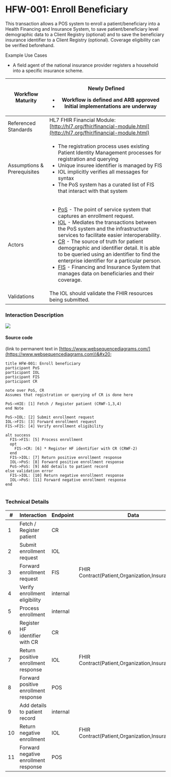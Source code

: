 # HFW-001: Enroll Beneficiary

This transaction allows a POS system to enroll a patient/beneficiary into a Health Financing and Insurance System, to save patient/beneficiary level demographic data to a Client Registry (optional) and to save the beneficiary insurance identifier to a Client Registry (optional). Coverage eligibility can be verified beforehand.

Example Use Cases&#x20;

* A field agent of the national insurance provider registers a household into a specific insurance scheme.

| Workflow Maturity           | <p><img src="https://lh6.googleusercontent.com/Kxkqfa92YGW3mIOmWio0Twi4YLMA92z6mL1MuFzkx4AWS5CX5zbzWid5z4p2W-e6O66llKpaU0r6lzwyXfhbIiWmkVEuPDy6stX5x5L8uC2DkEXs6qUFX-7xxXTlb9hbkg" alt=""><br>Newly Defined </p><ul><li>Workflow is defined and ARB approved</li><li>Initial implementations are underway</li></ul>                                                                                                                                                                                                                                                                                                                                                                                                                                                                                                                                                                                                                                                                   |
| --------------------------- | ------------------------------------------------------------------------------------------------------------------------------------------------------------------------------------------------------------------------------------------------------------------------------------------------------------------------------------------------------------------------------------------------------------------------------------------------------------------------------------------------------------------------------------------------------------------------------------------------------------------------------------------------------------------------------------------------------------------------------------------------------------------------------------------------------------------------------------------------------------------------------------------------------------------------------------------------------------------------------------- |
| Referenced Standards        | HL7 FHIR Financial Module: [http://hl7.org/fhir/financial-module.html](http://hl7.org/fhir/financial-module.html)                                                                                                                                                                                                                                                                                                                                                                                                                                                                                                                                                                                                                                                                                                                                                                                                                                                                     |
| Assumptions & Prerequisites | <ul><li>The registration process uses existing Patient Identity Management processes for registration and querying</li><li>Unique insuree identifier is managed by FIS</li><li>IOL implicitly verifies all messages for syntax</li><li>The PoS system has a curated list of FIS that interact with that system</li></ul>                                                                                                                                                                                                                                                                                                                                                                                                                                                                                                                                                                                                                                                              |
| Actors                      | <ul><li><a href="https://guides.ohie.org/arch-spec/openhie-component-specifications-1/point-of-care-systems">PoS</a> - The point of service system that captures an enrollment request.</li><li><a href="https://guides.ohie.org/arch-spec/openhie-component-specifications-1/openhie-interoperability-layer-iol">IOL</a> - Mediates the transactions between the PoS system and the infrastructure services to facilitate easier interoperability.</li><li><a href="https://guides.ohie.org/arch-spec/openhie-component-specifications-1/client-registry">CR</a> - The source of truth for patient demographic and identifier detail. It is able to be queried using an identifier to find the enterprise identifier for a particular person.</li><li><a href="https://guides.ohie.org/arch-spec/openhie-component-specifications-1/openhie-finance-and-insurance-service">FIS</a> - Financing and Insurance System that manages data on beneficiaries and their coverage.</li></ul> |
| Validations                 | The IOL should validate the FHIR resources being submitted.                                                                                                                                                                                                                                                                                                                                                                                                                                                                                                                                                                                                                                                                                                                                                                                                                                                                                                                           |

### Interaction Description

![](https://lh6.googleusercontent.com/fmajevYyrLOg-YJWI1vo1Hn7pHPIlom2LF1XUT30k81oRIEGaMie2MgtCslYA-K5EABKWrqq4Xo7fxy8Ke-ibowp63Ti9YD-ZlC62l5CIpoCRcJR03yHxoL-AP1-uXSogNTYbQ8M)

#### Source code&#x20;

(link to permanent text in [https://www.websequencediagrams.com/](https://www.websequencediagrams.com))&#x20;

```
title HFW-001: Enroll beneficiary
participant PoS
participant IOL
participant FIS
participant CR

note over PoS, CR
Assumes that registration or querying of CR is done here

PoS->HIE: [1] Fetch / Register patient (CRWF-1,3,4)
end Note

PoS->IOL: [2] Submit enrollment request
IOL->FIS: [3] Forward enrollment request
FIS->FIS: [4] Verify enrollment eligibility

alt success
  FIS->FIS: [5] Process enrollment
  opt
	FIS->CR: [6] * Register HF identifier with CR (CRWF-2)
  end
  FIS->IOL: [7] Return positive enrollment response
  IOL->PoS: [8] Forward positive enrollment response
  PoS->PoS: [9] Add details to patient record
else validation error
  FIS->IOL: [10] Return negative enrollment response
  IOL->PoS: [11] Forward negative enrollment response
end


```

### Technical Details

| #  | Interaction                          | Endpoint | Data                                              | Transaction Options                                                                                                                         |
| -- | ------------------------------------ | -------- | ------------------------------------------------- | ------------------------------------------------------------------------------------------------------------------------------------------- |
| 1  | Fetch / Register patient             | CR       |                                                   | (CRWF-1,3,4)                                                                                                                                |
| 2  | Submit enrollment request            | IOL      |                                                   |                                                                                                                                             |
| 3  | Forward enrollment request           | FIS      | FHIR Contract(Patient,Organization,InsurancePlan) | http://hl7.org/fhir/contract.html                                                                                                           |
| 4  | Verify enrollment eligibility        | internal |                                                   |                                                                                                                                             |
| 5  | Process enrollment                   | internal |                                                   |                                                                                                                                             |
| 6  | Register HF identifier with CR       | CR       |                                                   | [(CRWF-2)](https://guides.ohie.org/arch-spec/introduction/patient-identity-management-workflows/update-patient-demographic-record-workflow) |
| 7  | Return positive enrollment response  | IOL      | FHIR Contract(Patient,Organization,InsurancePlan) | http://hl7.org/fhir/contract.html                                                                                                           |
| 8  | Forward positive enrollment response | POS      |                                                   |                                                                                                                                             |
| 9  | Add details to patient record        | internal |                                                   |                                                                                                                                             |
| 10 | Return negative enrollment           | IOL      | FHIR Contract(Patient,Organization,InsurancePlan) | http://hl7.org/fhir/contract.html                                                                                                           |
| 11 | Forward negative enrollment response | POS      |                                                   |                                                                                                                                             |
